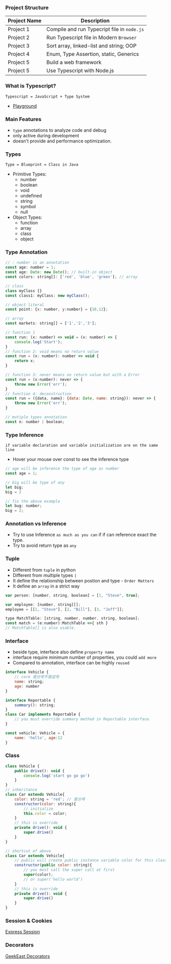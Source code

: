 ### Project Structure
| Project Name | Description                                 |
| ------------ | ------------------------------------------- |
| Project 1    | Compile and run Typecript file in `node.js` |
| Project 2    | Run Typescript file in Modern `Browser`     |
| Project 3    | Sort array, linked-list and string; OOP     |
| Project 4    | Enum, Type Assertion, static, Generics      |
| Project 5    | Build a web framework                       |
| Project 5    | Use Typescript with Node.js                 |


### What is Typescript?
`Typescript = JavaScript + Type System`
- [Playground](https://www.typescriptlang.org/play/index.html)
### Main Features
- `type` annotations to analyze code and debug
- only active during development
- doesn't provide and performance optimization.

### Types
`Type = Blueprint = Class in Java`
- Primitive Types:
  - number
  - boolean
  - void
  - undefined
  - string
  - symbol
  - null
- Object Types:
  - function
  - array
  - class
  - object

### Type Annotation
```javascript
// : number is an annotation
const age: number = 1;
const age: Date: new Date(); // built-in object
const colors: string[]: ['red', 'blue', 'green']; // array

// class
class myClass {}
const class1: myClass: new myClass();

// object literal
const point: {x: number, y:number} = {10,12};

// array
const markets: string[] = ['1','2','3'];

// function 1
const run: (x: number) => void = (x: number) => {
    console.log('Start');
}
// function 2: void means no return value
const run = (x: number): number => void {
    return x;
}

// function 3: never means no return value but with a Error
const run = (x:number): never => {
    throw new Error('err');
}
// function 4: deconstruction
const run = ({data, name}: {data: Date, name: string}): never => {
    throw new Error('err');
}

// mutiple types annotation
const n: number | boolean;
```

### Type Inference
`if variable declaration and variable initialization are on the same line`
- Hover your mouse over const to see the inference type
```javascript
// age will be inference the type of age as number
const age = 1;

// big will be type of any
let big;
big = 2

// fix the above example
let bug: number;
big = 2;
```

### Annotation vs Inference
- Try to use Inference `as much as you can` if if can reference exact the type.
- Try to avoid return type as `any`

### Tuple
- Different from `tuple` in python
- Different from multiple types `|`
- It define the relationship between postion and type - `Order Matters`
- It define an `array` in a strict way
```javascript
var person: [number, string, boolean] = [1, "Steve", true];

var employee: [number, string][];
employee = [[1, "Steve"], [2, "Bill"], [3, "Jeff"]];
```
```javascript
type MatchTable: [string, number, number, string, boolean];
const match = (e:number):MatchTable =>{ sth } 
// MatchTable[] is also usable.
```

### Interface
- beside type, interface also define `property name`
- interface require minimum number of properties, you could `add more`
- Compared to annotation, interface can be highly `reused`
```javascript
interface Vehicle {
    // core 是分号不是逗号
    name: string;
    age: number
}

interface Reportable {
    summary(): string;
}
class Car implements Reportable {
    // you must override summary method in Reportable interface.
}

const vehicle: Vehicle = {
    name: 'hello', age:12
}
```


### Class
```javascript
class Vehicle {
    public drive(): void {
        console.log('start go go go')
    }
}
// inheritance
class Car extends Vehicle{
    color: string = 'red'; // 是分号
    constructor(color: string){
        // initialize
        this.color = color;
    }
    // this is override
    private drive(): void {
        super.drive()
    }
}

// shortcut of above
class Car extends Vehicle{
    // public will create public instance variable color for this class.
    constructor(public color: string){
        // you must call the super call at first
        super(color); 
        // or super('hello world')
    }
    // this is override
    private drive(): void {
        super.drive()
    }
}
```

### Session & Cookies
[Express Session](https://flaviocopes.com/express-sessions/)

### Decorators
[GeekEast Decorators](https://geekeast.github.io/tsdecorators.html)



